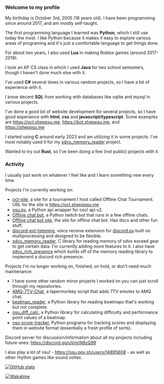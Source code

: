 ### Welcome to my profile

My birthday is October 3rd, 2005 (18 years old). I have been programming since around 2017, and am mostly self-taught.

The first programming language I learned was **Python**, which I still use today the most. I like Python because it makes it easy to explore various areas of programing and it's just a comfortable language to get things done.

For about two years, I also used **Lua** in making Roblox games (around 2017-2019).

I took an AP CS class in which I used **Java** for two school semesters, though I haven't done much else with it.

I've used **C#** several times in various random projects, so I have a bit of experience with it.

I know decent **SQL** from working with databases like sqlite and mysql in various projects.

I've done a good bit of website development for several projects, so I have good experience with **html**, **css** and **javascript/typescript**. Some examples are https://oct.sheppsu.me, https://bot.sheppsu.me, and https://sheppsu.me

I started using **C** around early 2023 and am utilizing it in some projects. I've most notably used it for my [sdvx_memory_reader](https://github.com/Sheppsu/sdvx_memory_reader) project.

Wanted to try out **Rust**, so I've been doing a few (not public) projects with it. 

### Activity

I usually just work on whatever I feel like and I learn something new every time.

Projects I'm currently working on:
 - [oct-site](https://github.com/Sheppsu/oct-site), a site for a tournament I host called Offline Chat Tournament. URL for the site is https://oct.shepppsu.me
 - [osu.py](https://github.com/Sheppsu/osu.py), a Python api wrapper for osu! api v2.
 - [Offline chat bot](https://github.com/Sheppsu/offlinechatbot), a Python twitch bot that runs in a few offline chats.
 - [Offline chat bot site](https://github.com/Sheppsu/offlinechatbot-site), the site for offline chat bot. Has docs and other fun stuff.
 - [discord-ext-listening](https://github.com/Sheppsu/discord-ext-listening), voice receive extension for [discord.py](https://github.com/rapptz/discord.py) built on multiprocessing and designed to be flexible.
 - [sdvx_memory_reader](https://github.com/Sheppsu/sdvx_memory_reader), C library for reading memory of sdvx exceed gear to get certain data. I'm currently adding more features to it. I also have [sdvx_rich_presence](https://github.com/Sheppsu/sdvx_rich_presence) which builds off of the memory reading library to implement a discord rich presence.

Projects I'm no longer working on, finished, on hold, or don't need much maintenance:
 - I have some other random minor projects I worked on you can just scroll through my repositories.
 - [AMQ-7TV-Chat](https://github.com/Sheppsu/AMQ-7TV-Chat), a tapermonkey script that adds 7TV emotes to AMQ chat.
 - [beatmap_reader](https://github.com/Sheppsu/beatmap_reader), a Python library for reading beatmaps that's working but not complete.
 - [osu_diff_calc](https://github.com/Sheppsu/osu_diff_calc), a Python library for calculating difficulty and performance point values of a beatmap.
 - [osu-score-tracker](https://github.com/Sheppsu/osu-score-tracker), Python programs for tracking scores and displaying them in website format (essentially a fresh profile of sorts).
 
Discord server for discussion/information about all my projects including future ones: https://discord.gg/uVmrN9zQ99 
 
I also play a lot of osu! - https://osu.ppy.sh/users/14895608 - as well as other rhythm games like sound voltex. 

[![GitHub stats](https://github-readme-stats.vercel.app/api?username=Sheppsu&show_icons=true&theme=maroongold)]((https://github.com/anuraghazra/github-readme-stats))

[![Wakatime](https://github-readme-stats.vercel.app/api/wakatime?username=Sheppsu&theme=maroongold&layout=compact&custom_title=Weekly%20stats)](https://github.com/anuraghazra/github-readme-stats)

